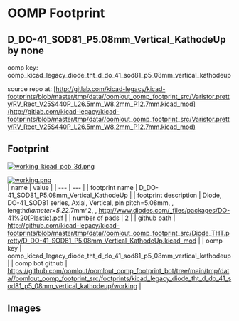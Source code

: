 # OOMP Footprint  
## D_DO-41_SOD81_P5.08mm_Vertical_KathodeUp  by none  
  
oomp key: oomp_kicad_legacy_diode_tht_d_do_41_sod81_p5_08mm_vertical_kathodeup  
  
source repo at: [http://gitlab.com/kicad-legacy/kicad-footprints/blob/master/tmp/data//oomlout_oomp_footprint_src/Varistor.pretty/RV_Rect_V25S440P_L26.5mm_W8.2mm_P12.7mm.kicad_mod](http://gitlab.com/kicad-legacy/kicad-footprints/blob/master/tmp/data//oomlout_oomp_footprint_src/Varistor.pretty/RV_Rect_V25S440P_L26.5mm_W8.2mm_P12.7mm.kicad_mod)  
## Footprint  
  
[![working_kicad_pcb_3d.png](working_kicad_pcb_3d_600.png)](working_kicad_pcb_3d.png)  
  
[![working.png](working_600.png)](working.png)  
| name | value | 
| --- | --- | 
| footprint name | D_DO-41_SOD81_P5.08mm_Vertical_KathodeUp | 
| footprint description | Diode, DO-41_SOD81 series, Axial, Vertical, pin pitch=5.08mm, , length*diameter=5.2*2.7mm^2, , http://www.diodes.com/_files/packages/DO-41%20(Plastic).pdf | 
| number of pads | 2 | 
| github path | http://github.com/kicad-legacy/kicad-footprints/blob/master/tmp/data//oomlout_oomp_footprint_src/Diode_THT.pretty/D_DO-41_SOD81_P5.08mm_Vertical_KathodeUp.kicad_mod | 
| oomp key | oomp_kicad_legacy_diode_tht_d_do_41_sod81_p5_08mm_vertical_kathodeup | 
| oomp bot github | https://github.com/oomlout/oomlout_oomp_footprint_bot/tree/main/tmp/data//oomlout_oomp_footprint_src/footprints/kicad_legacy_diode_tht_d_do_41_sod81_p5_08mm_vertical_kathodeup/working | 
## Images  
